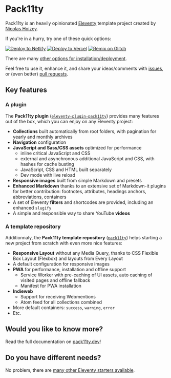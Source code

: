 # Pack11ty

Pack11ty is an heavily opinionated [Eleventy](https://www.11ty.dev/) template project created by [Nicolas Hoizey](https://nicolas-hoizey.com/).

If you're in a hurry, try one of these quick options:

[![Deploy to Netlify](https://img.shields.io/badge/deploy_to-Netlify-%232e51ed.svg?style=flat&logo=netlify&logoColor=white)](https://app.netlify.com/start/deploy?repository=https://github.com/nhoizey/pack11ty&stack=cms) [![Deploy to Vercel](https://img.shields.io/badge/deploy_to-Vercel-%23000000.svg?style=flat&logo=vercel&logoColor=white)](https://vercel.com/new/clone?repository-url=https://github.com/nhoizey/pack11ty) [![Remix on Glitch](https://img.shields.io/badge/remix_on-glitch-%233333FF.svg?style=flat&logo=glitch&logoColor=white)](https://glitch.com/edit/#!/import/github/nhoizey/pack11ty)

There are many [other options for installation/deployment](https://pack11ty.dev/documentation/installation/).

Feel free to use it, enhance it, and share your ideas/comments with [issues](https://github.com/nhoizey/pack11ty/issues/new/choose), or (even better) [pull requests](https://github.com/nhoizey/pack11ty/compare).

## Key features

### A plugin

The **Pack11ty plugin** ([`eleventy-plugin-pack11ty`](https://github.com/nhoizey/eleventy-plugin-pack11ty)) provides many features out of the box, which you can enjoy on any Eleventy project:

- **Collections** built automatically from root folders, with pagination for yearly and monthly archives
- **Navigation** configuration
- **JavaScript and Sass/CSS assets** optimized for performance
  - inline critical JavaScript and CSS
  - external and asynchronous additional JavaScript and CSS, with hashes for cache busting
  - JavaScript, CSS and HTML built separately
  - Dev mode with live reload
- **Responsive images** built from simple Markdown and presets
- **Enhanced Markdown** thanks to an extensive set of Markdown-it plugins for better contribution: footnotes, attributes, headings anchors, abbreviations, containers
- A set of Eleventy **filters** and shortcodes are provided, including an enhanced `slugify`
- A simple and responsible way to share YouTube **videos**

### A template repository

Additionnaly, the **Pack11ty template repository** ([`pack11ty`](https://github.com/nhoizey/pack11ty)) helps starting a new project from scratch with even more nice features:

- **Responsive Layout** without any Media Query, thanks to CSS Flexible Box Layout (Flexbox) and layouts from Every Layout
- A default configuration for responsive images
- **PWA** for performance, installation and offline support
  - Service Worker with pre-caching of UI assets, auto caching of visited pages and offline fallback
  - Manifest for PWA installation
- **Indieweb**
  - Support for receiving Webmentions
  - Atom feed for all collections combined
- More default containers: `success`, `warning`, `error`
- Etc.

## Would you like to know more?

Read the full documentation on [pack11ty.dev](https://pack11ty.dev/)!

## Do you have different needs?

No problem, there are [many other Eleventy starters available](https://www.11ty.dev/docs/starter/).
